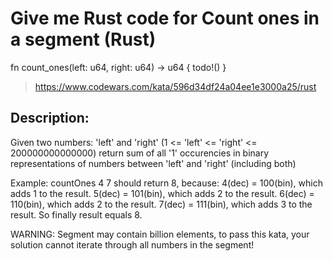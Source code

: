 # Give me Rust code for Count ones in a segment (Rust)

fn count_ones(left: u64, right: u64) -> u64 {
    todo!()
}

> https://www.codewars.com/kata/596d34df24a04ee1e3000a25/rust

## Description:

Given two numbers: 'left' and 'right' (1 <= 'left' <= 'right' <= 200000000000000) return sum of all '1' occurencies in binary representations of numbers between 'left' and 'right' (including both)

Example:
countOnes 4 7 should return 8, because:
4(dec) = 100(bin), which adds 1 to the result.
5(dec) = 101(bin), which adds 2 to the result.
6(dec) = 110(bin), which adds 2 to the result.
7(dec) = 111(bin), which adds 3 to the result.
So finally result equals 8.

WARNING: Segment may contain billion elements, to pass this kata, your solution cannot iterate through all numbers in the segment!

